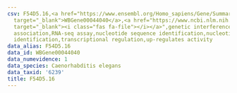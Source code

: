 ```yaml
---
csv: F54D5.16,<a href="https://www.ensembl.org/Homo_sapiens/Gene/Summary?db=core;g=WBGene00044040"
  target="_blank">WBGene00044040</a>,<a href="https://www.ncbi.nlm.nih.gov/pubmed/27496166"
  target="_blank"><i class="fas fa-file"></i></a>",genetic interference,functional
  association,RNA-seq assay,nucleotide sequence identification,nucleotide sequence
  identification,transcriptional regulation,up-regulates activity
data_alias: F54D5.16
data_id: WBGene00044040
data_numevidence: 1
data_species: Caenorhabditis elegans
data_taxid: '6239'
title: F54D5.16
---
```

